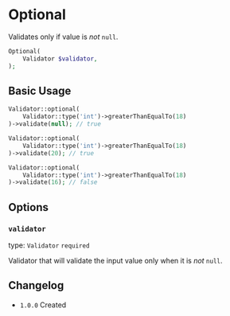 # Optional

Validates only if value is *not* `null`.

```php
Optional(
    Validator $validator,
);
```

## Basic Usage

```php
Validator::optional(
    Validator::type('int')->greaterThanEqualTo(18)
)->validate(null); // true

Validator::optional(
    Validator::type('int')->greaterThanEqualTo(18)
)->validate(20); // true

Validator::optional(
    Validator::type('int')->greaterThanEqualTo(18)
)->validate(16); // false
```

## Options

### `validator`

type: `Validator` `required`

Validator that will validate the input value only when it is *not* `null`.

## Changelog

- `1.0.0` Created